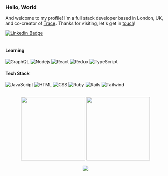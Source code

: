 ### Hello, World

And welcome to my profile! I'm a full stack developer based in London, UK, and co-creator of [Trace](http://www.playtracewith.me/). Thanks for visiting, let's get in [touch](https://www.linkedin.com/in/adrianhards/)!

[![Linkedin Badge](https://img.shields.io/badge/-adrianHards-3A76F0?style=flat&logo=Linkedin&logoColor=white&link=https://www.linkedin.com/in/jlim/)](https://www.linkedin.com/in/adrianhards/)
<br>
<br>

#### Learning

![GraphQL](https://img.shields.io/badge/-GraphQL-1C1E2E?style=for-the-badge&logo=graphql&logoColor=white&labelColor=3A76F0)
![Nodejs](https://img.shields.io/badge/-Nodejs-1C1E2E?style=for-the-badge&logo=node.js&logoColor=white&labelColor=3A76F0)
![React](https://img.shields.io/badge/-React-1C1E2E?style=for-the-badge&logo=react&logoColor=white&labelColor=3A76F0)
![Redux](https://img.shields.io/badge/-Redux-1C1E2E?style=for-the-badge&logo=redux&logoColor=white&labelColor=3A76F0)
![TypeScript](https://img.shields.io/badge/-TypeScript-1C1E2E?style=for-the-badge&logo=typescript&logoColor=white&labelColor=3A76F0)

<!-- ![Cypress](https://img.shields.io/badge/-Cypress-1C1E2E?style=for-the-badge&logo=cypress&logoColor=white&labelColor=3A76F0) -->
<!-- ![Jest](https://img.shields.io/badge/-Jest-1C1E2E?style=for-the-badge&logo=jest&logoColor=white&labelColor=3A76F0) -->



#### Tech Stack
![JavaScript](https://img.shields.io/badge/-JavaScript-1C1E2E?style=for-the-badge&logo=javascript&logoColor=white&labelColor=3A76F0)
![HTML](https://img.shields.io/badge/-HTML-1C1E2E?style=for-the-badge&logo=html5&logoColor=white&labelColor=3A76F0)
![CSS](https://img.shields.io/badge/-CSS-1C1E2E?style=for-the-badge&logo=css3&logoColor=white&labelColor=3A76F0)
![Ruby](https://img.shields.io/badge/-Ruby-1C1E2E?style=for-the-badge&logo=ruby&logoColor=white&labelColor=3A76F0)
![Rails](https://img.shields.io/badge/-Rails-1C1E2E?style=for-the-badge&logo=ruby-on-rails&logoColor=white&labelColor=3A76F0)
![Tailwind](https://img.shields.io/badge/-Tailwind-1C1E2E?style=for-the-badge&logo=tailwindcss&logoColor=white&labelColor=3A76F0)
<!-- ![Heroku](https://img.shields.io/badge/-Heroku-1C1E2E?style=for-the-badge&logo=heroku&logoColor=white&labelColor=3A76F0) -->
<!-- ![R](https://img.shields.io/badge/-R-1C1E2E?style=for-the-badge&logo=r&logoColor=white&labelColor=3A76F0) -->
<!-- ![git](https://img.shields.io/badge/-git-1C1E2E?style=for-the-badge&logo=git&logoColor=white&labelColor=3A76F0) -->
<br>

<!-- link to icons: https://github.com/Ileriayo/markdown-badges -->

<div align="center">
<img src="https://github-readme-stats.vercel.app/api/top-langs/?username=adrianhards&theme=radical&title_color=3A76F0&text_color=fff" height="200">
  <img src="https://github-readme-stats.vercel.app/api?username=adrianhards&show_icons=true&theme=radical&title_color=3A76F0&text_color=fff&icon_color=3A76F0" height="200">
</div>

<p align="center">
  <img src="https://visitor-badge.laobi.icu/badge?page_id=adrianhards" id="counter">
</p>


